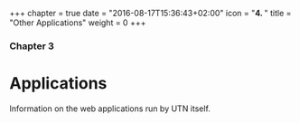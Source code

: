 +++
chapter = true
date = "2016-08-17T15:36:43+02:00"
icon = "<b>4. </b>"
title = "Other Applications"
weight = 0
+++

### Chapter 3

# Applications

Information on the web applications run by UTN itself.

